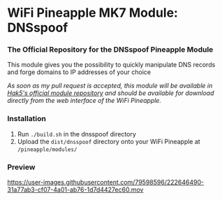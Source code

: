 # WiFi Pineapple MK7 Module: DNSspoof

### The Official Repository for the DNSspoof Pineapple Module
This module gives you the possibility to quickly manipulate DNS records and forge domains to IP addresses of your choice

*As soon as my pull request is accepted, this module will be available in [Hak5's official module repository](https://github.com/hak5/pineapple-modules) and should be available for download directly from the web interface of the WiFi Pineapple.*

### Installation
1. Run `./build.sh` in the dnsspoof directory
2. Upload the `dist/dnsspoof` directory onto your WiFi Pineapple at `/pineapple/modules/`

### Preview
https://user-images.githubusercontent.com/79598596/222646490-31a77ab3-cf07-4a01-ab76-1d7d4427ec60.mov
